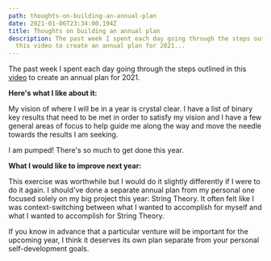 ```yaml
---
path: thoughts-on-building-an-annual-plan
date: 2021-01-06T23:34:00.194Z
title: Thoughts on building an annual plan
description: The past week I spent each day going through the steps outlined in
  this video to create an annual plan for 2021...
---
```

The past week I spent each day going through the steps outlined in this [video](https://www.youtube.com/watch?v=1ex5OfbutUQ) to create an annual plan for 2021. 

**Here's what I like about it:**

My vision of where I will be in a year is crystal clear. I have a list of binary key results that need to be met in order to satisfy my vision and I have a few general areas of focus to help guide me along the way and move the needle towards the results I am seeking.

I am pumped! There's so much to get done this year.

**What I would like to improve next year:**

This exercise was worthwhile but I would do it slightly differently if I were to do it again. I should've done a separate annual plan from my personal one focused solely on my big project this year: String Theory. It often felt like I was context-switching between what I wanted to accomplish for myself and what I wanted to accomplish for String Theory. 

If you know in advance that a particular venture will be important for the upcoming year, I think it deserves its own plan separate from your personal self-development goals.
